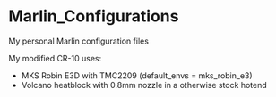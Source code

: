 # Marlin_Configurations
My personal Marlin configuration files

My modified CR-10 uses:
- MKS Robin E3D with TMC2209 (default_envs = mks_robin_e3)
- Volcano heatblock with 0.8mm nozzle in a otherwise stock hotend
